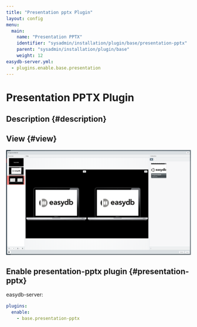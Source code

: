 ```yaml
---
title: "Presentation pptx Plugin"
layout: config
menu:
  main:
    name: "Presentation PPTX"
    identifier: "sysadmin/installation/plugin/base/presentation-pptx"
    parent: "sysadmin/installation/plugin/base"
    weight: 12
easydb-server.yml:
  - plugins.enable.base.presentation
---
```

# Presentation PPTX Plugin

## Description {#description}

## View {#view}

![ez5 pptx editor](ez5_pptx_editor.png)

## Enable presentation-pptx plugin {#presentation-pptx}

easydb-server: 
```yaml
plugins:
  enable:
    - base.presentation-pptx
```
